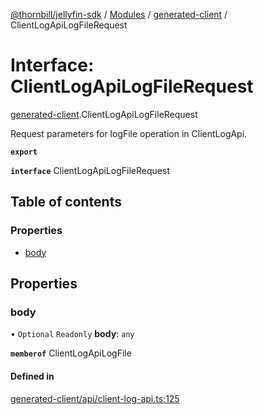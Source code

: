 [@thornbill/jellyfin-sdk](../README.md) / [Modules](../modules.md) / [generated-client](../modules/generated_client.md) / ClientLogApiLogFileRequest

# Interface: ClientLogApiLogFileRequest

[generated-client](../modules/generated_client.md).ClientLogApiLogFileRequest

Request parameters for logFile operation in ClientLogApi.

**`export`**

**`interface`** ClientLogApiLogFileRequest

## Table of contents

### Properties

- [body](generated_client.ClientLogApiLogFileRequest.md#body)

## Properties

### body

• `Optional` `Readonly` **body**: `any`

**`memberof`** ClientLogApiLogFile

#### Defined in

[generated-client/api/client-log-api.ts:125](https://github.com/thornbill/jellyfin-sdk-typescript/blob/3ae780a/src/generated-client/api/client-log-api.ts#L125)
